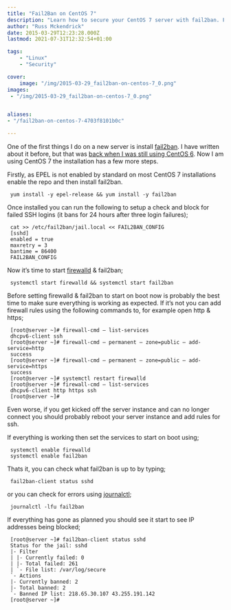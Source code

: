 ```yaml
---
title: "Fail2Ban on CentOS 7"
description: "Learn how to secure your CentOS 7 server with fail2ban. Follow Russ Mckendrick's step-by-step guide to block malicious SSH login attempts and keep your system protected from unauthorized access."
author: "Russ Mckendrick"
date: 2015-03-29T12:23:28.000Z
lastmod: 2021-07-31T12:32:54+01:00

tags:
    - "Linux"
    - "Security"

cover:
    image: "/img/2015-03-29_fail2ban-on-centos-7_0.png" 
images:
 - "/img/2015-03-29_fail2ban-on-centos-7_0.png"


aliases:
- "/fail2ban-on-centos-7-4703f8101b0c"

---
```


One of the first things I do on a new server is install [fail2ban](http://www.fail2ban.org/wiki/index.php/Main_Page "fail2ban"). I have written about it before, but that was [back when I was still using CentOS 6](/2014/05/10/hackers/ "Hackers"). Now I am using CentOS 7 the installation has a few more steps.

Firstly, as EPEL is not enabled by standard on most CentOS 7 installations enable the repo and then install fail2ban.

```
 yum install -y epel-release && yum install -y fail2ban
```

Once installed you can run the following to setup a check and block for failed SSH logins (it bans for 24 hours after three login failures);

```
 cat >> /etc/fail2ban/jail.local << FAIL2BAN_CONFIG 
 [sshd]
 enabled = true
 maxretry = 3
 bantime = 86400
 FAIL2BAN_CONFIG
```

Now it’s time to start [firewalld](https://fedoraproject.org/wiki/FirewallD "firewalld") & fail2ban;

```
 systemctl start firewalld && systemctl start fail2ban
```

Before setting firewalld & fail2ban to start on boot now is probably the best time to make sure everything is working as expected. If it’s not you can add firewall rules using the following commands to, for example open http & https;

```
 [root@server ~]# firewall-cmd — list-services
 dhcpv6-client ssh
 [root@server ~]# firewall-cmd — permanent — zone=public — add-service=http
 success
 [root@server ~]# firewall-cmd — permanent — zone=public — add-service=https
 success
 [root@server ~]# systemctl restart firewalld
 [root@server ~]# firewall-cmd — list-services
 dhcpv6-client http https ssh
 [root@server ~]# 
```

Even worse, if you get kicked off the server instance and can no longer connect you should probably reboot your server instance and add rules for ssh.

If everything is working then set the services to start on boot using;

```
 systemctl enable firewalld
 systemctl enable fail2ban
```

Thats it, you can check what fail2ban is up to by typing;

```
 fail2ban-client status sshd
```

or you can check for errors using [journalctl](http://www.freedesktop.org/software/systemd/man/journalctl.html "journalctl");

```
 journalctl -lfu fail2ban
```

If everything has gone as planned you should see it start to see IP addresses being blocked;

```
 [root@server ~]# fail2ban-client status sshd
 Status for the jail: sshd
 |- Filter
 | |- Currently failed: 0
 | |- Total failed: 261
 | `- File list: /var/log/secure
 `- Actions
 |- Currently banned: 2
 |- Total banned: 2
 `- Banned IP list: 218.65.30.107 43.255.191.142
 [root@server ~]# 
```
